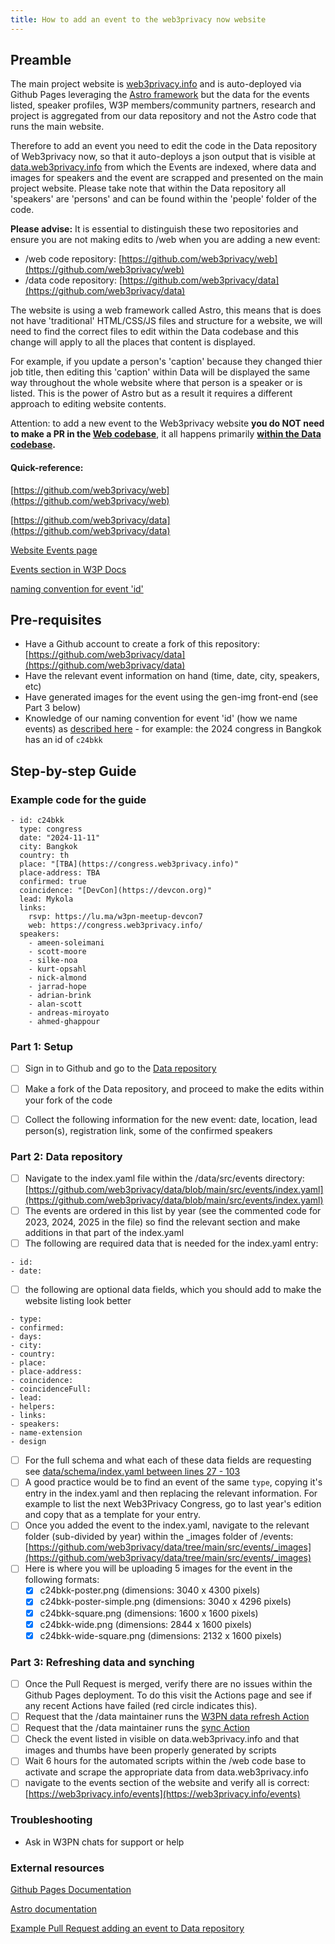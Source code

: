 ```yaml
---
title: How to add an event to the web3privacy now website
---
```


## Preamble

The main project website is [web3privacy.info](https://web3privacy.info) and is auto-deployed via Github Pages leveraging the [Astro framework](https://astro.build/) but the data for the events listed, speaker profiles, W3P members/community partners, research and project is aggregated from our data repository and not the Astro code that runs the main website. 

Therefore to add an event you need to edit the code in the Data repository of Web3privacy now, so that it auto-deploys a json output that is visible at [data.web3privacy.info](https://data.web3privacy.info) from which the Events are indexed, where data and images for speakers and the event are scrapped and presented on the main project website. Please take note that within the Data repository all 'speakers' are 'persons' and can be found within the 'people' folder of the code.

**Please advise:** It is essential to distinguish these two repositories and ensure you are not making edits to /web when you are adding a new event:
- /web code repository: [https://github.com/web3privacy/web](https://github.com/web3privacy/web)
- /data code repository: [https://github.com/web3privacy/data](https://github.com/web3privacy/data)

The website is using a web framework called Astro, this means that is does not have 'traditional' HTML/CSS/JS files and structure for a website, we will need to find the correct files to edit within the Data codebase and this change will apply to all the places that content is displayed.

For example, if you update a person's 'caption' because they changed thier job title, then editing this 'caption' within Data will be displayed the same way throughout the whole website where that person is a speaker or is listed. This is the power of Astro but as a result it requires a different approach to editing website contents.

Attention: to add a new event to the Web3privacy website **you do NOT need to make a PR in the [Web codebase](https://github.com/web3privacy/web)**, it all happens primarily **[within the Data codebase](https://github.com/web3privacy/data).**


#### Quick-reference:
[https://github.com/web3privacy/web](https://github.com/web3privacy/web)

[https://github.com/web3privacy/data](https://github.com/web3privacy/data)

[Website Events page](https://web3privacy.info/events/)

[Events section in W3P Docs](https://docs.web3privacy.info/events/)

[naming convention for event 'id'](https://docs.web3privacy.info/events/#naming-conventions)

## Pre-requisites
- Have a Github account to create a fork of this repository: [https://github.com/web3privacy/data](https://github.com/web3privacy/data)
- Have the relevant event information on hand (time, date, city, speakers, etc)
- Have generated images for the event using the gen-img front-end (see Part 3 below)
- Knowledge of our naming convention for event 'id' (how we name events) as [described here](https://docs.web3privacy.info/events/#naming-conventions) - for example: the 2024 congress in Bangkok has an id of `c24bkk`



## Step-by-step Guide

### Example code for the guide

```
- id: c24bkk
  type: congress
  date: "2024-11-11"
  city: Bangkok
  country: th
  place: "[TBA](https://congress.web3privacy.info)"
  place-address: TBA
  confirmed: true
  coincidence: "[DevCon](https://devcon.org)"
  lead: Mykola
  links:
    rsvp: https://lu.ma/w3pn-meetup-devcon7
    web: https://congress.web3privacy.info/
  speakers:
    - ameen-soleimani
    - scott-moore
    - silke-noa
    - kurt-opsahl
    - nick-almond
    - jarrad-hope
    - adrian-brink
    - alan-scott
    - andreas-miroyato
    - ahmed-ghappour
```


### Part 1: Setup
- [ ]  Sign in to Github and go to the [Data repository](https://github.com/web3privacy/data)
- [ ] Make a fork of the Data repository, and proceed to make the edits within your fork of the code
- [ ] Collect the following information for the new event: date, location, lead person(s), registration link, some of the confirmed speakers


### Part 2: Data repository
- [ ] Navigate to the index.yaml file within the /data/src/events directory: [https://github.com/web3privacy/data/blob/main/src/events/index.yaml](https://github.com/web3privacy/data/blob/main/src/events/index.yaml)
- [ ] The events are ordered in this list by year (see the commented code for 2023, 2024, 2025 in the file) so find the relevant section and make additions in that part of the index.yaml
- [ ] The following are required data that is needed for the index.yaml entry:
```
- id: 
- date:
```
- [ ] the following are optional data fields, which you should add to make the website listing look better
```
- type:
- confirmed:
- days:
- city:
- country:
- place:
- place-address:
- coincidence:
- coincidenceFull:
- lead:
- helpers:
- links:
- speakers:
- name-extension
- design
```

- [ ] For the full schema and what each of these data fields are requesting see [data/schema/index.yaml between lines 27 - 103](https://github.com/web3privacy/data/blob/main/schema/index.yaml)
- [ ] A good practice would be to find an event of the same `type`, copying it's entry in the index.yaml and then replacing the relevant information. For example to list the next Web3Privacy Congress, go to last year's edition and copy that as a template for your entry.
- [ ] Once you added the event to the index.yaml, navigate to the relevant folder (sub-divided by year) within the _images folder of /events: [https://github.com/web3privacy/data/tree/main/src/events/_images](https://github.com/web3privacy/data/tree/main/src/events/_images)
- [ ] Here is where you will be uploading 5 images for the event in the following formats:
  - [x] c24bkk-poster.png (dimensions: 3040 x 4300 pixels)
  - [x] c24bkk-poster-simple.png (dimensions: 3040 x 4296 pixels)
  - [x] c24bkk-square.png (dimensions: 1600 x 1600 pixels)
  - [x] c24bkk-wide.png (dimensions: 2844 x 1600 pixels)
  - [X] c24bkk-wide-square.png (dimensions: 2132 x 1600 pixels)

### Part 3: Refreshing data and synching
- [ ] Once the Pull Request is merged, verify there are no issues within the Github Pages deployment. To do this visit the Actions page and see if any recent Actions have failed (red circle indicates this).
- [ ] Request that the /data maintainer runs the [W3PN data refresh Action](https://github.com/web3privacy/data/actions/workflows/data-refresh.yml)
- [ ] Request that the /data maintainer runs the [sync Action](https://github.com/web3privacy/data/actions/workflows/sync.yml)
- [ ] Check the event listed in visible on data.web3privacy.info and that images and thumbs have been properly generated by scripts
- [ ] Wait 6 hours for the automated scripts within the /web code base to activate and scrape the appropriate data from data.web3privacy.info
- [ ] navigate to the events section of the website and verify all is correct: [https://web3privacy.info/events](https://web3privacy.info/events) 

### Troubleshooting

- Ask in W3PN chats for support or help


### External resources

[Github Pages Documentation](https://docs.github.com/en/pages)

[Astro documentation](https://docs.astro.build/en/getting-started/)

[Example Pull Request adding an event to Data repository](https://github.com/web3privacy/data/pull/5)
